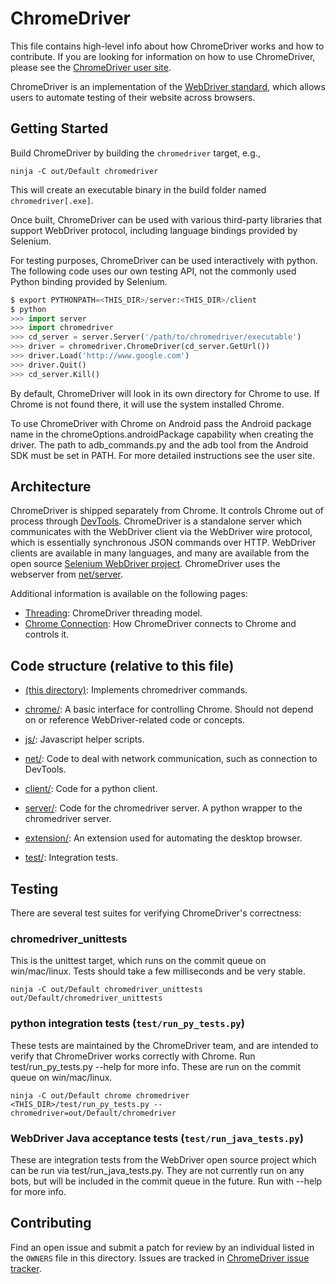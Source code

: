 # ChromeDriver

This file contains high-level info about how ChromeDriver works and how to
contribute. If you are looking for information on how to use ChromeDriver,
please see the [ChromeDriver user site](https://chromedriver.chromium.org/).

ChromeDriver is an implementation of the
[WebDriver standard](https://w3c.github.io/webdriver/),
which allows users to automate testing of their website across browsers.

## Getting Started

Build ChromeDriver by building the `chromedriver` target, e.g.,

```
ninja -C out/Default chromedriver
```

This will create an executable binary in the build folder named
`chromedriver[.exe]`.

Once built, ChromeDriver can be used with various third-party libraries that
support WebDriver protocol, including language bindings provided by Selenium.

For testing purposes, ChromeDriver can be used interactively with python.
The following code uses our own testing API, not the commonly used Python
binding provided by Selenium.

```python
$ export PYTHONPATH=<THIS_DIR>/server:<THIS_DIR>/client
$ python
>>> import server
>>> import chromedriver
>>> cd_server = server.Server('/path/to/chromedriver/executable')
>>> driver = chromedriver.ChromeDriver(cd_server.GetUrl())
>>> driver.Load('http://www.google.com')
>>> driver.Quit()
>>> cd_server.Kill()
```

By default, ChromeDriver will look in its own directory for Chrome to use.
If Chrome is not found there, it will use the system installed Chrome.

To use ChromeDriver with Chrome on Android pass the Android package name in the
chromeOptions.androidPackage capability when creating the driver. The path to
adb_commands.py and the adb tool from the Android SDK must be set in PATH. For
more detailed instructions see the user site.

## Architecture

ChromeDriver is shipped separately from Chrome. It controls Chrome out of
process through [DevTools](https://chromedevtools.github.io/devtools-protocol/).
ChromeDriver is a standalone server which
communicates with the WebDriver client via the WebDriver wire protocol, which
is essentially synchronous JSON commands over HTTP. WebDriver clients are
available in many languages, and many are available from the open source
[Selenium WebDriver project](https://www.selenium.dev/).
ChromeDriver uses the webserver from
[net/server](https://source.chromium.org/chromium/chromium/src/+/master:net/server/).

Additional information is available on the following pages:
* [Threading](docs/threading.md): ChromeDriver threading model.
* [Chrome Connection](docs/chrome_connection.md):
  How ChromeDriver connects to Chrome and controls it.

## Code structure (relative to this file)

* [(this directory)](.):
Implements chromedriver commands.

* [chrome/](chrome/):
A basic interface for controlling Chrome. Should not depend on or reference
WebDriver-related code or concepts.

* [js/](js/):
Javascript helper scripts.

* [net/](net/):
Code to deal with network communication, such as connection to DevTools.

* [client/](client/):
Code for a python client.

* [server/](server/):
Code for the chromedriver server.
A python wrapper to the chromedriver server.

* [extension/](extension/):
An extension used for automating the desktop browser.

* [test/](test/):
Integration tests.

## Testing

There are several test suites for verifying ChromeDriver's correctness:

### chromedriver_unittests

This is the unittest target, which runs on the commit queue on win/mac/linux.
Tests should take a few milliseconds and be very stable.

```
ninja -C out/Default chromedriver_unittests
out/Default/chromedriver_unittests
```

### python integration tests (`test/run_py_tests.py`)

These tests are maintained by the ChromeDriver team, and are intended to verify
that ChromeDriver works correctly with Chrome. Run test/run_py_tests.py --help
for more info. These are run on the commit queue on win/mac/linux.

```
ninja -C out/Default chrome chromedriver
<THIS_DIR>/test/run_py_tests.py --chromedriver=out/Default/chromedriver
```

### WebDriver Java acceptance tests (`test/run_java_tests.py`)

These are integration tests from the WebDriver open source project which can
be run via test/run_java_tests.py. They are not currently run on any bots, but
will be included in the commit queue in the future. Run with --help for more
info.

## Contributing

Find an open issue and submit a patch for review by an individual listed in
the `OWNERS` file in this directory. Issues are tracked in
[ChromeDriver issue tracker](https://crbug.com/chromedriver).
